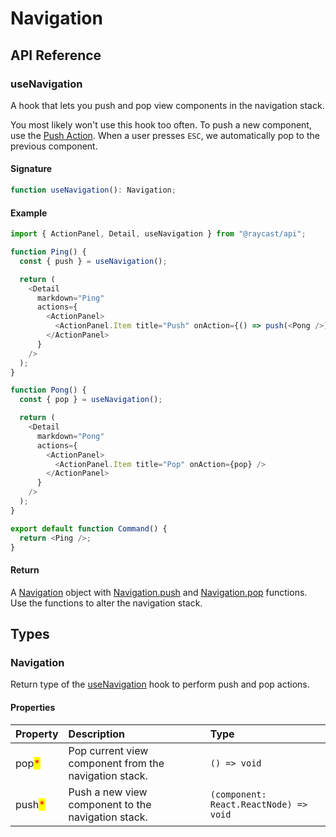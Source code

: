 # Navigation

## API Reference

### useNavigation

A hook that lets you push and pop view components in the navigation stack.

You most likely won't use this hook too often. To push a new component, use the [Push Action](./actions.md#action.push).
When a user presses `ESC`, we automatically pop to the previous component.

#### Signature

```typescript
function useNavigation(): Navigation;
```

#### Example

```typescript
import { ActionPanel, Detail, useNavigation } from "@raycast/api";

function Ping() {
  const { push } = useNavigation();

  return (
    <Detail
      markdown="Ping"
      actions={
        <ActionPanel>
          <ActionPanel.Item title="Push" onAction={() => push(<Pong />)} />
        </ActionPanel>
      }
    />
  );
}

function Pong() {
  const { pop } = useNavigation();

  return (
    <Detail
      markdown="Pong"
      actions={
        <ActionPanel>
          <ActionPanel.Item title="Pop" onAction={pop} />
        </ActionPanel>
      }
    />
  );
}

export default function Command() {
  return <Ping />;
}
```

#### Return

A [Navigation](#navigation) object with [Navigation.push](#navigation) and [Navigation.pop](#navigation) functions.
Use the functions to alter the navigation stack.

## Types

### Navigation

Return type of the [useNavigation](#usenavigation) hook to perform push and pop actions.

#### Properties

| Property | Description | Type |
| :--- | :--- | :--- |
| pop<mark style="color:red;">*</mark> | Pop current view component from the navigation stack. | <code>() => void</code> |
| push<mark style="color:red;">*</mark> | Push a new view component to the navigation stack. | <code>(component: React.ReactNode) => void</code> |
